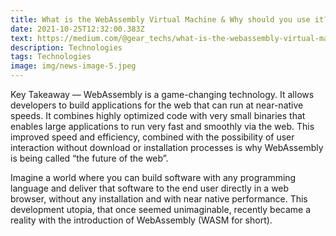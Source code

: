 ```yaml
---
title: What is the WebAssembly Virtual Machine & Why should you use it?
date: 2021-10-25T12:32:00.383Z
text: https://medium.com/@gear_techs/what-is-the-webassembly-virtual-machine-why-should-you-use-it-5bfa521e7880
description: Technologies
tags: Technologies
image: img/news-image-5.jpeg
---
```

Key Takeaway — WebAssembly is a game-changing technology. It allows developers to build applications for the web that can run at near-native speeds. It combines highly optimized code with very small binaries that enables large applications to run very fast and smoothly via the web. This improved speed and efficiency, combined with the possibility of user interaction without download or installation processes is why WebAssembly is being called “the future of the web”.

Imagine a world where you can build software with any programming language and deliver that software to the end user directly in a web browser, without any installation and with near native performance. This development utopia, that once seemed unimaginable, recently became a reality with the introduction of WebAssembly (WASM for short).